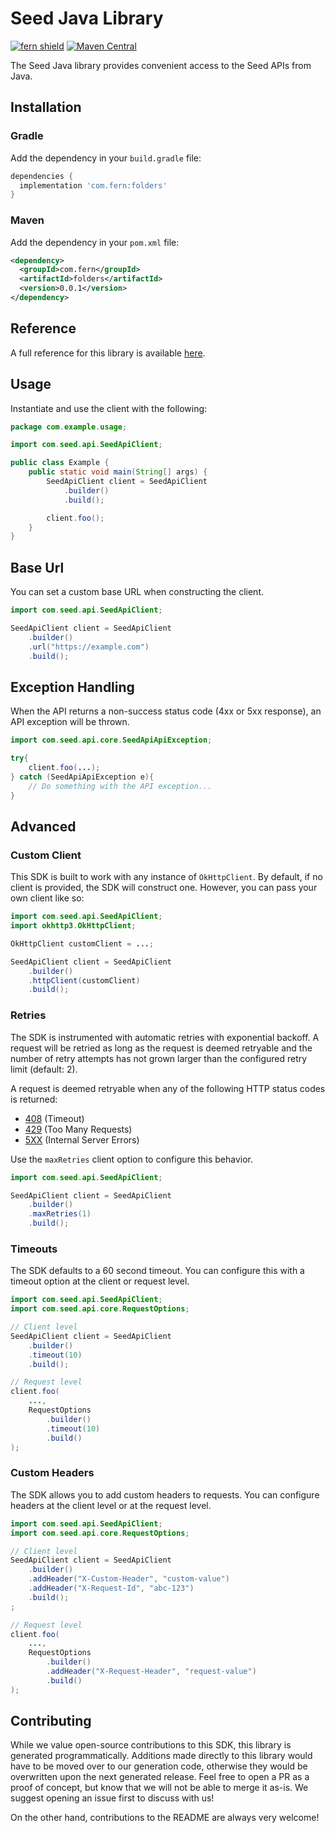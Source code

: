 # Seed Java Library

[![fern shield](https://img.shields.io/badge/%F0%9F%8C%BF-Built%20with%20Fern-brightgreen)](https://buildwithfern.com?utm_source=github&utm_medium=github&utm_campaign=readme&utm_source=Seed%2FJava)
[![Maven Central](https://img.shields.io/maven-central/v/com.fern/folders)](https://central.sonatype.com/artifact/com.fern/folders)

The Seed Java library provides convenient access to the Seed APIs from Java.

## Installation

### Gradle

Add the dependency in your `build.gradle` file:

```groovy
dependencies {
  implementation 'com.fern:folders'
}
```

### Maven

Add the dependency in your `pom.xml` file:

```xml
<dependency>
  <groupId>com.fern</groupId>
  <artifactId>folders</artifactId>
  <version>0.0.1</version>
</dependency>
```

## Reference

A full reference for this library is available [here](./reference.md).

## Usage

Instantiate and use the client with the following:

```java
package com.example.usage;

import com.seed.api.SeedApiClient;

public class Example {
    public static void main(String[] args) {
        SeedApiClient client = SeedApiClient
            .builder()
            .build();

        client.foo();
    }
}
```

## Base Url

You can set a custom base URL when constructing the client.

```java
import com.seed.api.SeedApiClient;

SeedApiClient client = SeedApiClient
    .builder()
    .url("https://example.com")
    .build();
```

## Exception Handling

When the API returns a non-success status code (4xx or 5xx response), an API exception will be thrown.

```java
import com.seed.api.core.SeedApiApiException;

try{
    client.foo(...);
} catch (SeedApiApiException e){
    // Do something with the API exception...
}
```

## Advanced

### Custom Client

This SDK is built to work with any instance of `OkHttpClient`. By default, if no client is provided, the SDK will construct one. 
However, you can pass your own client like so:

```java
import com.seed.api.SeedApiClient;
import okhttp3.OkHttpClient;

OkHttpClient customClient = ...;

SeedApiClient client = SeedApiClient
    .builder()
    .httpClient(customClient)
    .build();
```

### Retries

The SDK is instrumented with automatic retries with exponential backoff. A request will be retried as long
as the request is deemed retryable and the number of retry attempts has not grown larger than the configured
retry limit (default: 2).

A request is deemed retryable when any of the following HTTP status codes is returned:

- [408](https://developer.mozilla.org/en-US/docs/Web/HTTP/Status/408) (Timeout)
- [429](https://developer.mozilla.org/en-US/docs/Web/HTTP/Status/429) (Too Many Requests)
- [5XX](https://developer.mozilla.org/en-US/docs/Web/HTTP/Status/500) (Internal Server Errors)

Use the `maxRetries` client option to configure this behavior.

```java
import com.seed.api.SeedApiClient;

SeedApiClient client = SeedApiClient
    .builder()
    .maxRetries(1)
    .build();
```

### Timeouts

The SDK defaults to a 60 second timeout. You can configure this with a timeout option at the client or request level.

```java
import com.seed.api.SeedApiClient;
import com.seed.api.core.RequestOptions;

// Client level
SeedApiClient client = SeedApiClient
    .builder()
    .timeout(10)
    .build();

// Request level
client.foo(
    ...,
    RequestOptions
        .builder()
        .timeout(10)
        .build()
);
```

### Custom Headers

The SDK allows you to add custom headers to requests. You can configure headers at the client level or at the request level.

```java
import com.seed.api.SeedApiClient;
import com.seed.api.core.RequestOptions;

// Client level
SeedApiClient client = SeedApiClient
    .builder()
    .addHeader("X-Custom-Header", "custom-value")
    .addHeader("X-Request-Id", "abc-123")
    .build();
;

// Request level
client.foo(
    ...,
    RequestOptions
        .builder()
        .addHeader("X-Request-Header", "request-value")
        .build()
);
```

## Contributing

While we value open-source contributions to this SDK, this library is generated programmatically.
Additions made directly to this library would have to be moved over to our generation code,
otherwise they would be overwritten upon the next generated release. Feel free to open a PR as
a proof of concept, but know that we will not be able to merge it as-is. We suggest opening
an issue first to discuss with us!

On the other hand, contributions to the README are always very welcome!